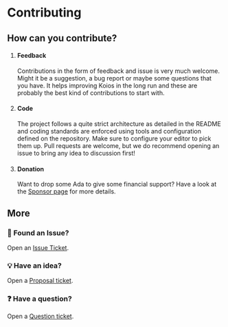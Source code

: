 # Contributing

## How can you contribute?

1. #### Feedback
   Contributions in the form of feedback and issue is very much welcome. Might it be a suggestion, a bug report or maybe some questions that you have. It helps improving Koios in the long run and these are probably the best kind of contributions to start with.
2. #### Code
   The project follows a quite strict architecture as detailed in the README and coding standards are enforced using tools and configuration defined on the repository. Make sure to configure your editor to pick them up. Pull requests are welcome, but we do recommend opening an issue to bring any idea to discussion first!
3. #### Donation
   Want to drop some Ada to give some financial support? Have a look at the [Sponsor page](https://github.com/cardano-community/koios-java-client/blob/master/SPONSORS.md) for more details.

## More

### :bug: Found an Issue?
Open an [Issue Ticket](https://github.com/cardano-community/koios-java-client/issues/new?template=bug.md).

### :bulb: Have an idea?
Open a [Proposal ticket](https://github.com/cardano-community/koios-java-client/issues/new?template=idea.md).

### :question: Have a question?
Open a [Question ticket](https://github.com/cardano-community/koios-java-client/issues/new).
